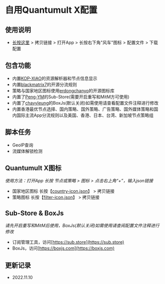 # 自用Quantumult X配置
## 使用说明
- [长按这里](https://raw.githubusercontent.com/fanmingming/QX-Config/main/QuantumultX.conf) > 拷贝链接 > 打开App > 长按右下角"风车"图标 > 配置文件 > 下载配置
## 包含功能
- 内置[KOP-XIAO](https://github.com/KOP-XIAO)的资源解析器和节点信息显示
- 内置[blackmatrix7](https://github.com/blackmatrix7)的开源分流规则
- 策略与国家地区图标使用[erdongchanyo](https://github.com/erdongchanyo)的开源图标库
- 内置了[Peng-YM](https://github.com/Peng-YM)的Sub-Store(需要开启重写和MitM方可使用)
- 内置了[chavyleung](https://github.com/chavyleung)的BoxJs(默认关闭)如需使用请查看配置文件注释进行修改
- 内置香港最优节点选择、国内策略、国外策略、广告策略、国外媒体策略和国内国际主流App分流规则以及美国、香港、日本、台湾、新加坡节点策略组
## 脚本任务
- GeoIP查询
- 流媒体解锁检测
## Quantumult X图标
*使用方法：打开App 长按 节点或策略 > 图标 > 点击右上角“+”，输入json链接*
- 国家地区图标 长按【[country-icon.json](https://raw.githubusercontent.com/fanmingming/QX-Config/main/country-icon.json)】 > 拷贝链接
- 策略图标 长按【[filter-icon.json](https://raw.githubusercontent.com/fanmingming/QX-Config/main/filter-icon.json)】 > 拷贝链接
## Sub-Store & BoxJs
*请先开启重写和MitM后使用，BoxJs(默认关闭)如需使用请查阅配置文件注释进行修改*
- 订阅管理工具，访问[https://sub.store](https://sub.store)
- BoxJs，访问[https://boxjs.com](https://boxjs.com)
## 更新记录
- 2022.11.10
